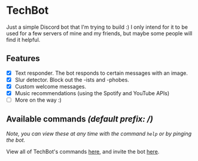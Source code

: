 # TechBot

Just a simple Discord bot that I'm trying to build :) I only intend for it to be used for a few servers of mine and my friends, but maybe some people will find it helpful.

## Features
- [x] Text responder. The bot responds to certain messages with an image.
- [x] Slur detector. Block out the -ists and -phobes.
- [x] Custom welcome messages.
- [x] Music recommendations (using the Spotify and YouTube APIs)
- [ ] More on the way :)

## Available commands *(default prefix: /)*
*Note, you can view these at any time with the command `help` or by pinging the bot.*

View all of TechBot's commands [here](https://www.techlifeyt.com/techbot-commands), and invite the bot [here](https://www.techlifeyt.com/invite-techbot).

